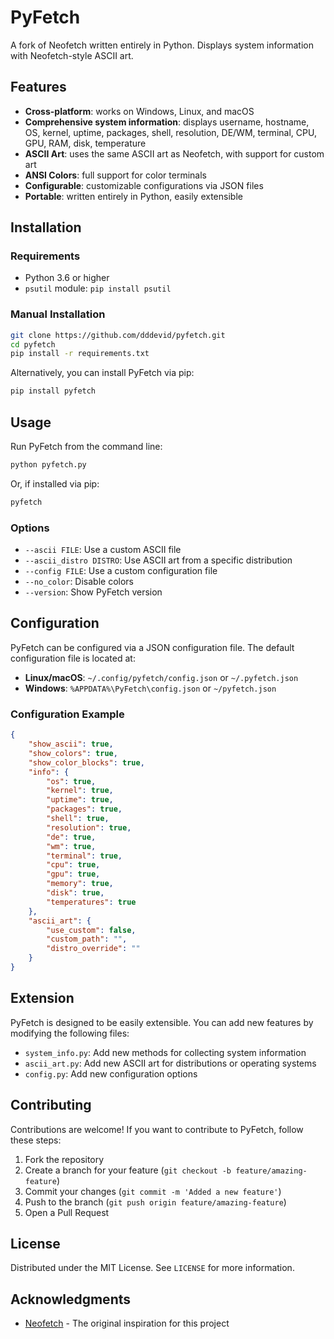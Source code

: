 # PyFetch

A fork of Neofetch written entirely in Python. Displays system information with Neofetch-style ASCII art.

## Features
- **Cross-platform**: works on Windows, Linux, and macOS
- **Comprehensive system information**: displays username, hostname, OS, kernel, uptime, packages, shell, resolution, DE/WM, terminal, CPU, GPU, RAM, disk, temperature
- **ASCII Art**: uses the same ASCII art as Neofetch, with support for custom art
- **ANSI Colors**: full support for color terminals
- **Configurable**: customizable configurations via JSON files
- **Portable**: written entirely in Python, easily extensible

## Installation

### Requirements
- Python 3.6 or higher
- `psutil` module: `pip install psutil`

### Manual Installation
```bash
git clone https://github.com/dddevid/pyfetch.git
cd pyfetch
pip install -r requirements.txt
```
Alternatively, you can install PyFetch via pip:
```bash
pip install pyfetch
```

## Usage
Run PyFetch from the command line:
```bash
python pyfetch.py
```
Or, if installed via pip:
```bash
pyfetch
```

### Options
- `--ascii FILE`: Use a custom ASCII file
- `--ascii_distro DISTRO`: Use ASCII art from a specific distribution
- `--config FILE`: Use a custom configuration file
- `--no_color`: Disable colors
- `--version`: Show PyFetch version

## Configuration
PyFetch can be configured via a JSON configuration file. The default configuration file is located at:
- **Linux/macOS**: `~/.config/pyfetch/config.json` or `~/.pyfetch.json`
- **Windows**: `%APPDATA%\PyFetch\config.json` or `~/pyfetch.json`

### Configuration Example
```json
{
    "show_ascii": true,
    "show_colors": true,
    "show_color_blocks": true,
    "info": {
        "os": true,
        "kernel": true,
        "uptime": true,
        "packages": true,
        "shell": true,
        "resolution": true,
        "de": true,
        "wm": true,
        "terminal": true,
        "cpu": true,
        "gpu": true,
        "memory": true,
        "disk": true,
        "temperatures": true
    },
    "ascii_art": {
        "use_custom": false,
        "custom_path": "",
        "distro_override": ""
    }
}
```

## Extension
PyFetch is designed to be easily extensible. You can add new features by modifying the following files:
- `system_info.py`: Add new methods for collecting system information
- `ascii_art.py`: Add new ASCII art for distributions or operating systems
- `config.py`: Add new configuration options

## Contributing
Contributions are welcome! If you want to contribute to PyFetch, follow these steps:
1. Fork the repository
2. Create a branch for your feature (`git checkout -b feature/amazing-feature`)
3. Commit your changes (`git commit -m 'Added a new feature'`)
4. Push to the branch (`git push origin feature/amazing-feature`)
5. Open a Pull Request

## License
Distributed under the MIT License. See `LICENSE` for more information.

## Acknowledgments
- [Neofetch](https://github.com/dylanaraps/neofetch) - The original inspiration for this project
